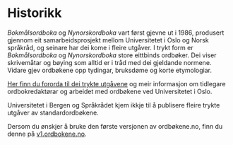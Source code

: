 # Historikk
_Bokmålsordboka_ og _Nynorskordboka_ vart først gjevne ut i 1986, produsert gjennom eit samarbeidsprosjekt mellom Universitetet i Oslo og Norsk språkråd, og seinare har dei kome i fleire utgåver. I trykt form er _Bokmålsordboka_ og _Nynorskordboka_ store eittbinds ordbøker. Dei viser skrivemåtar og bøying som alltid er i tråd med dei gjeldande normene. Vidare gjev ordbøkene opp tydingar, bruksdøme og korte etymologiar.

[Her finn du fororda til dei trykte utgåvene](https://www.uib.no/sites/w3.uib.no/files/attachments/om_ordbokene.pdf) og meir informasjon om tidlegare ordbokredaktørar og arbeidet med ordbøkene ved Universitetet i Oslo.

Universitetet i Bergen og Språkrådet kjem ikkje til å publisere fleire trykte utgåver av standardordbøkene.

Dersom du ønskjer å bruke den første versjonen av ordbøkene.no, finn du denne på [v1.ordbokene.no](https://v1.ordbokene.no). 